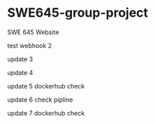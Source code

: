 # SWE645-group-project
SWE 645 Website

test webhook 2

update 3

update 4

update 5 dockerhub check

update 6 check pipline

update 7 dockerhub check
